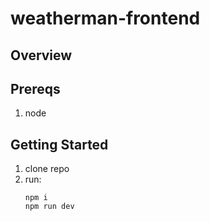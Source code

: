 # weatherman-frontend

## Overview

## Prereqs

1. node

## Getting Started

1. clone repo
2. run:
   ```
   npm i
   npm run dev
   ```

